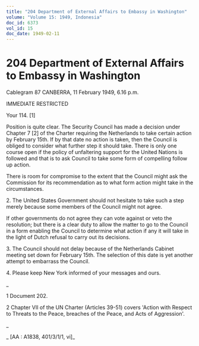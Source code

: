 ```yaml
---
title: "204 Department of External Affairs to Embassy in Washington"
volume: "Volume 15: 1949, Indonesia"
doc_id: 6373
vol_id: 15
doc_date: 1949-02-11
---
```


# 204 Department of External Affairs to Embassy in Washington

Cablegram 87 CANBERRA, 11 February 1949, 6.16 p.m.

IMMEDIATE RESTRICTED

Your 114. [1]

Position is quite clear. The Security Council has made a decision under Chapter 7 [2] of the Charter requiring the Netherlands to take certain action by February 15th. If by that date no action is taken, then the Council is obliged to consider what further step it should take. There is only one course open if the policy of unfaltering support for the United Nations is followed and that is to ask Council to take some form of compelling follow up action.

There is room for compromise to the extent that the Council might ask the Commission for its recommendation as to what form action might take in the circumstances.

2\. The United States Government should not hesitate to take such a step merely because some members of the Council might not agree.

If other governments do not agree they can vote against or veto the resolution; but there is a clear duty to allow the matter to go to the Council in a form enabling the Council to determine what action if any it will take in the light of Dutch refusal to carry out its decisions.

3\. The Council should not delay because of the Netherlands Cabinet meeting set down for February 15th. The selection of this date is yet another attempt to embarrass the Council.

4\. Please keep New York informed of your messages and ours.

_

1 Document 202.

2 Chapter VII of the UN Charter (Articles 39-51) covers 'Action with Respect to Threats to the Peace, breaches of the Peace, and Acts of Aggression'.

_

_ [AA : A1838, 401/3/1/1, vi]_
